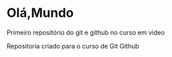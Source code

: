 # Olá,Mundo
Primeiro repositório do git e github no curso em video


Repositoria criado para o curso de Git Github

